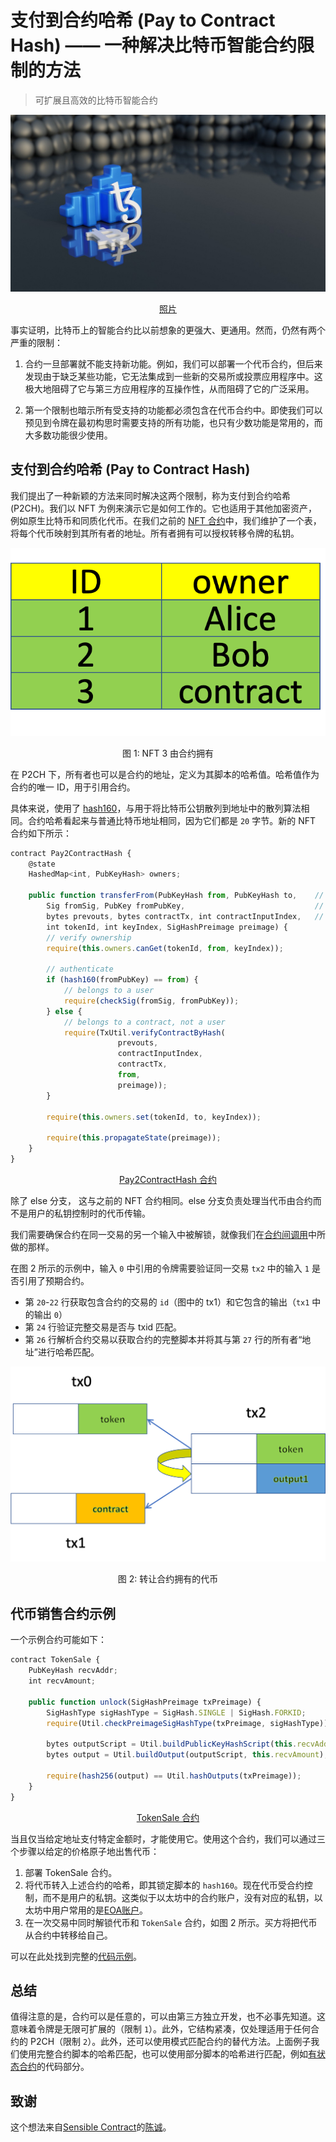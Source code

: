 # 支付到合约哈希 (Pay to Contract Hash) —— 一种解决比特币智能合约限制的方法

> 可扩展且高效的比特币智能合约

![Bitcoin](./bitcoin.jpeg)

<center> <a href="https://unsplash.com/@theshubhamdhage?utm_source=unsplash&utm_medium=referral&utm_content=creditCopyText"> 照片 </a> </center>

事实证明，比特币上的智能合约比以前想象的更强大、更通用。然而，仍然有两个严重的限制：

1. 合约一旦部署就不能支持新功能。例如，我们可以部署一个代币合约，但后来发现由于缺乏某些功能，它无法集成到一些新的交易所或投票应用程序中。这极大地阻碍了它与第三方应用程序的互操作性，从而阻碍了它的广泛采用。

2. 第一个限制也暗示所有受支持的功能都必须包含在代币合约中。即使我们可以预见到令牌在最初构思时需要支持的所有功能，也只有少数功能是常用的，而大多数功能很少使用。

## 支付到合约哈希 (Pay to Contract Hash)

我们提出了一种新颖的方法来同时解决这两个限制，称为支付到合约哈希 (P2CH)。我们以 NFT 为例来演示它是如何工作的。它也适用于其他加密资产，例如原生比特币和同质化代币。在我们之前的 [NFT 合约](https://blog.csdn.net/freedomhero/article/details/122884351)中，我们维护了一个表，将每个代币映射到其所有者的地址。所有者拥有可以授权转移令牌的私钥。

![NFT 3 由合约拥有](./nft.png)
<center> 图 1: NFT 3 由合约拥有</center>

在 P2CH 下，所有者也可以是合约的地址，定义为其脚本的哈希值。哈希值作为合约的唯一 ID，用于引用合约。

具体来说，使用了 [hash160](https://learnmeabitcoin.com/technical/public-key-hash)，与用于将比特币公钥散列到地址中的散列算法相同。合约哈希看起来与普通比特币地址相同，因为它们都是 `20` 字节。新的 NFT 合约如下所示：
```javascript
contract Pay2ContractHash {
    @state
    HashedMap<int, PubKeyHash> owners;

    public function transferFrom(PubKeyHash from, PubKeyHash to,    // can be hash of a user's public key, or a contract
        Sig fromSig, PubKey fromPubKey,                             // only needed when token belongs to a user controlling a private key
        bytes prevouts, bytes contractTx, int contractInputIndex,   // only needed when token belongs to a contract
        int tokenId, int keyIndex, SigHashPreimage preimage) {
        // verify ownership
        require(this.owners.canGet(tokenId, from, keyIndex));
        
        // authenticate
        if (hash160(fromPubKey) == from) {
            // belongs to a user
            require(checkSig(fromSig, fromPubKey));
        } else {
            // belongs to a contract, not a user
            require(TxUtil.verifyContractByHash(
                        prevouts,
                        contractInputIndex,
                        contractTx,
                        from,
                        preimage));
        }

        require(this.owners.set(tokenId, to, keyIndex));
    
        require(this.propagateState(preimage));
    }
}

```
<center><a href="https://github.com/sCrypt-Inc/boilerplate/blob/master/contracts/pay2ContractHash.scrypt"> Pay2ContractHash 合约</a> </center>

除了 else 分支， 这与之前的 NFT 合约相同。else 分支负责处理当代币由合约而不是用户的私钥控制时的代币传输。

我们需要确保合约在同一交易的另一个输入中被解锁，就像我们在[合约间调用](https://xiaohuiliu.medium.com/inter-contract-call-on-bitcoin-f51869c08be)中所做的那样。

在图 2 所示的示例中，输入 `0` 中引用的令牌需要验证同一交易 `tx2` 中的输入 `1` 是否引用了预期合约。

- 第 `20`-`22` 行获取包含合约的交易的 `id`（图中的 tx1）和它包含的输出（`tx1` 中的输出 `0`）
- 第 `24` 行验证完整交易是否与 txid 匹配。
- 第 `26` 行解析合约交易以获取合约的完整脚本并将其与第 `27` 行的所有者“地址”进行哈希匹配。

![NFT 3 由合约拥有](./token.png)
<center> 图 2: 转让合约拥有的代币</center>

## 代币销售合约示例

一个示例合约可能如下：
```javascript
contract TokenSale {
    PubKeyHash recvAddr;
    int recvAmount;

    public function unlock(SigHashPreimage txPreimage) {
        SigHashType sigHashType = SigHash.SINGLE | SigHash.FORKID;
        require(Util.checkPreimageSigHashType(txPreimage, sigHashType));

        bytes outputScript = Util.buildPublicKeyHashScript(this.recvAddr);
        bytes output = Util.buildOutput(outputScript, this.recvAmount);

        require(hash256(output) == Util.hashOutputs(txPreimage));
    }
}
```
<center><a href="https://github.com/sensible-contract/token_sensible/blob/master/contracts/tokenSell.scrypt"> TokenSale 合约 </a></center>

当且仅当给定地址支付特定金额时，才能使用它。使用这个合约，我们可以通过三个步骤以给定的价格原子地出售代币：

1. 部署 TokenSale 合约。
2. 将代币转入上述合约的哈希，即其锁定脚本的 `hash160`。现在代币受合约控制，而不是用户的私钥。这类似于以太坊中的合约账户，没有对应的私钥，以太坊中用户常用的是[EOA账户](https://www.zastrin.com/courses/ethereum-primer/lessons/2-4)。
3. 在一次交易中同时解锁代币和 `TokenSale` 合约，如图 2 所示。买方将把代币从合约中转移给自己。

可以在此处找到完整的[代码示例](https://github.com/sensible-contract/token_sensible)。

## 总结

值得注意的是，合约可以是任意的，可以由第三方独立开发，也不必事先知道。这意味着令牌是无限可扩展的（限制 `1`）。此外，它结构紧凑，仅处理适用于任何合约的 P2CH（限制 `2`）。此外，还可以使用模式匹配合约的替代方法。上面例子我们使用完整合约脚本的哈希匹配，也可以使用部分脚本的哈希进行匹配，例如[有状态合约](https://blog.csdn.net/freedomhero/article/details/107307306)的代码部分。

## 致谢

这个想法来自[Sensible Contract](https://sensiblecontract.org/)的[陈诚](https://zhuanlan.zhihu.com/p/335212771)。